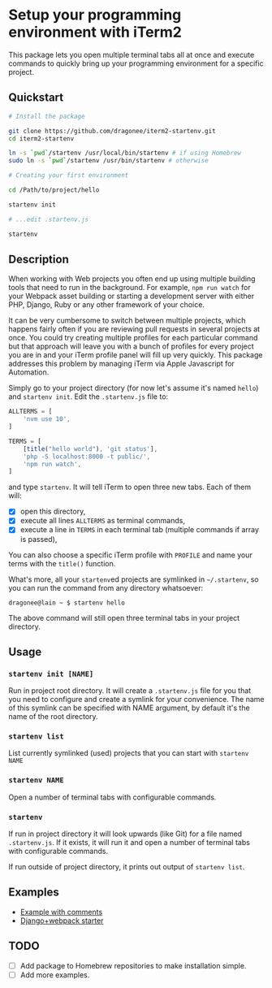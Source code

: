 # Setup your programming environment with iTerm2

This package lets you open multiple terminal tabs all at once and
execute commands to quickly bring up your programming environment for a
specific project.

## Quickstart

```bash
# Install the package

git clone https://github.com/dragonee/iterm2-startenv.git
cd iterm2-startenv

ln -s `pwd`/startenv /usr/local/bin/startenv # if using Homebrew
sudo ln -s `pwd`/startenv /usr/bin/startenv # otherwise

# Creating your first environment

cd /Path/to/project/hello

startenv init

# ...edit .startenv.js

startenv
```

## Description

When working with Web projects you often end up using multiple building
tools that need to run in the background. For example, `npm run watch`
for your Webpack asset building or starting a development server with
either PHP, Django, Ruby or any other framework of your choice.

It can be very cumbersome to switch between multiple projects, which
happens fairly often if you are reviewing pull requests in several
projects at once. You could try creating multiple profiles 
for each particular command but that approach will leave you with a
bunch of profiles for every project you are in and your iTerm profile
panel will fill up very quickly. This package addresses this problem
by managing iTerm via Apple Javascript for Automation.

Simply go to your project directory (for now let's assume it's named `hello`) 
and `startenv init`. Edit the `.startenv.js` file to:

```javascript
ALLTERMS = [
    'nvm use 10',
]

TERMS = [
    [title("hello world"), 'git status'],
    'php -S localhost:8000 -t public/',
    'npm run watch',
]
```

and type `startenv`. It will tell iTerm to open three new tabs. Each of
them will:

- [x] open this directory, 
- [x] execute all lines `ALLTERMS` as terminal commands,
- [x] execute a line in `TERMS` in each terminal tab (multiple commands if array is passed),

You can also choose a specific iTerm profile with `PROFILE` and name
your terms with the `title()` function.

What's more, all your `startenv`ed projects are symlinked in
`~/.startenv`, so you can run the command from any directory whatsoever:

```
dragonee@lain ~ $ startenv hello
```

The above command will still open three terminal tabs in your project
directory.

## Usage

### `startenv init [NAME]`

Run in project root directory. It will create a `.startenv.js` file for
you that you need to configure and create a symlink for your
convenience. The name of this symlink can be specified with NAME
argument, by default it's the name of the root directory.

### `startenv list`

List currently symlinked (used) projects that you can start with
`startenv NAME`

### `startenv NAME`

Open a number of terminal tabs with configurable commands. 

### `startenv`

If run in project directory it will look upwards (like Git) for a file
named `.startenv.js`. If it exists, it will run it and open a number of
terminal tabs with configurable commands.

If run outside of project directory, it prints out output of `startenv list`.

## Examples

- [Example with comments](examples/fullexample.js)
- [Django+webpack starter](examples/django+webpack.js)

## TODO

- [ ] Add package to Homebrew repositories to make installation simple.
- [ ] Add more examples.

<!-- vim: set tw=72: -->
